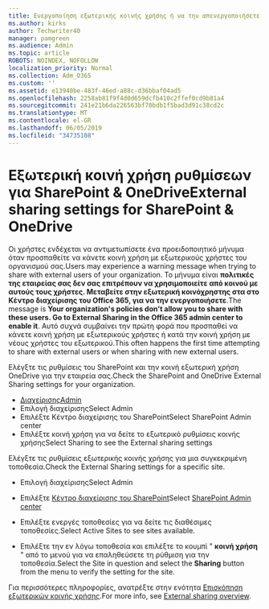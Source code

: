 ```yaml
---
title: Ενεργοποίηση εξωτερικής κοινής χρήσης ή να την απενεργοποιήσετε για το SharePoint
ms.author: kirks
author: Techwriter40
manager: pamgreen
ms.audience: Admin
ms.topic: article
ROBOTS: NOINDEX, NOFOLLOW
localization_priority: Normal
ms.collection: Adm_O365
ms.custom: ''
ms.assetid: e13940be-483f-46ed-a88c-d36bbaf04ad5
ms.openlocfilehash: 2258ab81f9f4d0d659dcfb410c2ffef0cd9b81a4
ms.sourcegitcommit: 241e21b6da226563bf70bdb1f5bad3d91c38cd2c
ms.translationtype: MT
ms.contentlocale: el-GR
ms.lasthandoff: 06/05/2019
ms.locfileid: "34735108"
---
```

# <a name="external-sharing-settings-for-sharepoint--onedrive"></a><span data-ttu-id="429aa-102">Εξωτερική κοινή χρήση ρυθμίσεων για SharePoint & OneDrive</span><span class="sxs-lookup"><span data-stu-id="429aa-102">External sharing settings for SharePoint & OneDrive</span></span>

<span data-ttu-id="429aa-103">Οι χρήστες ενδέχεται να αντιμετωπίσετε ένα προειδοποιητικό μήνυμα όταν προσπαθείτε να κάνετε κοινή χρήση με εξωτερικούς χρήστες του οργανισμού σας.</span><span class="sxs-lookup"><span data-stu-id="429aa-103">Users may experience a warning message when trying to share with external users of your organization.</span></span> <span data-ttu-id="429aa-104">Το μήνυμα είναι **πολιτικές της εταιρείας σας δεν σας επιτρέπουν να χρησιμοποιείτε από κοινού με αυτούς τους χρήστες. Μεταβείτε στην εξωτερική κοινόχρηστης στα στο Κέντρο διαχείρισης του Office 365, για να την ενεργοποιήσετε**.</span><span class="sxs-lookup"><span data-stu-id="429aa-104">The message is **Your organization's policies don't allow you to share with these users. Go to External Sharing in the Office 365 admin center to enable it**.</span></span> <span data-ttu-id="429aa-105">Αυτό συχνά συμβαίνει την πρώτη φορά που προσπαθεί να κάνετε κοινή χρήση με εξωτερικούς χρήστες ή κατά την κοινή χρήση με νέους χρήστες του εξωτερικού.</span><span class="sxs-lookup"><span data-stu-id="429aa-105">This often happens the first time attempting to share with external users or when sharing with new external users.</span></span>

<span data-ttu-id="429aa-106">Ελέγξτε τις ρυθμίσεις του SharePoint και την κοινή εξωτερική χρήση OneDrive για την εταιρεία σας.</span><span class="sxs-lookup"><span data-stu-id="429aa-106">Check the SharePoint and OneDrive External Sharing settings for your organization.</span></span>

- [<span data-ttu-id="429aa-107">Διαχείρισης</span><span class="sxs-lookup"><span data-stu-id="429aa-107">Admin</span></span>](https://admin.microsoft.com/AdminPortal/Home#/homepage">https://admin.microsoft.com/)
- <span data-ttu-id="429aa-108">Επιλογή διαχείρισης</span><span class="sxs-lookup"><span data-stu-id="429aa-108">Select Admin</span></span>
- <span data-ttu-id="429aa-109">Επιλέξτε Κέντρο διαχείρισης του SharePoint</span><span class="sxs-lookup"><span data-stu-id="429aa-109">Select SharePoint Admin center</span></span>
- <span data-ttu-id="429aa-110">Επιλέξτε κοινή χρήση για να δείτε το εξωτερικό ρυθμίσεις κοινής χρήσης</span><span class="sxs-lookup"><span data-stu-id="429aa-110">Select Sharing to see the External sharing settings</span></span>

<span data-ttu-id="429aa-111">Ελέγξτε τις ρυθμίσεις εξωτερικής κοινής χρήσης για μια συγκεκριμένη τοποθεσία.</span><span class="sxs-lookup"><span data-stu-id="429aa-111">Check the External Sharing settings for a specific site.</span></span>

- <span data-ttu-id="429aa-112">Επιλογή διαχείρισης</span><span class="sxs-lookup"><span data-stu-id="429aa-112">Select Admin</span></span>

- <span data-ttu-id="429aa-113">Επιλέξτε [Κέντρο διαχείρισης του SharePoint](https://admin.microsoft.com/AdminPortal/Home#/homepage">https://admin.microsoft.com/)</span><span class="sxs-lookup"><span data-stu-id="429aa-113">Select [SharePoint Admin center](https://admin.microsoft.com/AdminPortal/Home#/homepage">https://admin.microsoft.com/)</span></span>

- <span data-ttu-id="429aa-114">Επιλέξτε ενεργές τοποθεσίες για να δείτε τις διαθέσιμες τοποθεσίες.</span><span class="sxs-lookup"><span data-stu-id="429aa-114">Select Active Sites to see sites available.</span></span>
- <span data-ttu-id="429aa-115">Επιλέξτε την εν λόγω τοποθεσία και επιλέξτε το κουμπί " **κοινή χρήση** " από το μενού για να επαληθεύσετε τη ρύθμιση για την τοποθεσία.</span><span class="sxs-lookup"><span data-stu-id="429aa-115">Select the Site in question and select the **Sharing** button from the menu to verify the setting for the site.</span></span>

<span data-ttu-id="429aa-116">Για περισσότερες πληροφορίες, ανατρέξτε στην ενότητα [Επισκόπηση εξωτερικών κοινής χρήσης](https://docs.microsoft.com/en-us/sharepoint/external-sharing-overview).</span><span class="sxs-lookup"><span data-stu-id="429aa-116">For more info, see [External sharing overview](https://docs.microsoft.com/en-us/sharepoint/external-sharing-overview).</span></span>